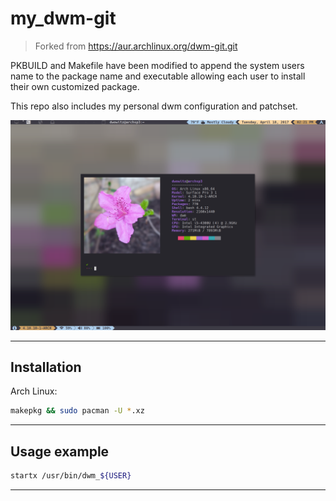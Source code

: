 # my_dwm-git
> Forked from https://aur.archlinux.org/dwm-git.git

PKBUILD and Makefile have been modified to append the system users name to the
package name and executable allowing each user to install their own customized package.

This repo also includes my personal dwm configuration and patchset.

![](screenshot.png)

---

## Installation

Arch Linux:

```sh
makepkg && sudo pacman -U *.xz
```

---

## Usage example
```sh
startx /usr/bin/dwm_${USER}
```

---
